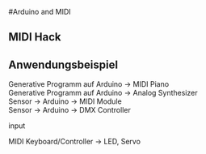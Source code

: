 #Arduino and MIDI

## MIDI Hack




## Anwendungsbeispiel


Generative Programm auf Arduino -> MIDI Piano  
Generative Programm auf Arduino -> Analog Synthesizer  
Sensor -> Arduino -> MIDI Module  
Sensor -> Arduino -> DMX Controller

input

MIDI Keyboard/Controller -> LED, Servo

